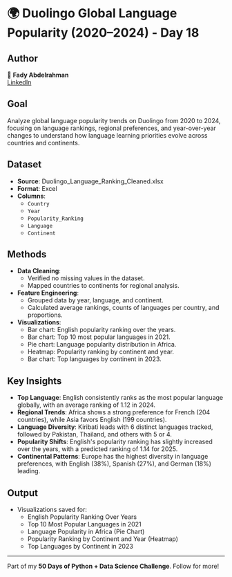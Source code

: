 # 🌍 Duolingo Global Language Popularity (2020–2024) - Day 18  

## Author  
👤 **Fady Abdelrahman**  
[LinkedIn](https://www.linkedin.com/in/fady-abdelrahman-a649a12b6/)  

## Goal  
Analyze global language popularity trends on Duolingo from 2020 to 2024, focusing on language rankings, regional preferences, and year-over-year changes to understand how language learning priorities evolve across countries and continents.  

## Dataset  
- **Source**: Duolingo_Language_Ranking_Cleaned.xlsx  
- **Format**: Excel  
- **Columns**:  
  - `Country`  
  - `Year`  
  - `Popularity_Ranking`  
  - `Language`  
  - `Continent`  

## Methods  
- **Data Cleaning**:  
  - Verified no missing values in the dataset.  
  - Mapped countries to continents for regional analysis.  
- **Feature Engineering**:  
  - Grouped data by year, language, and continent.  
  - Calculated average rankings, counts of languages per country, and proportions.  
- **Visualizations**:  
  - Bar chart: English popularity ranking over the years.  
  - Bar chart: Top 10 most popular languages in 2021.  
  - Pie chart: Language popularity distribution in Africa.  
  - Heatmap: Popularity ranking by continent and year.  
  - Bar chart: Top languages by continent in 2023.  

## Key Insights  
- **Top Language**: English consistently ranks as the most popular language globally, with an average ranking of 1.12 in 2024.  
- **Regional Trends**: Africa shows a strong preference for French (204 countries), while Asia favors English (199 countries).  
- **Language Diversity**: Kiribati leads with 6 distinct languages tracked, followed by Pakistan, Thailand, and others with 5 or 4.  
- **Popularity Shifts**: English's popularity ranking has slightly increased over the years, with a predicted ranking of 1.14 for 2025.  
- **Continental Patterns**: Europe has the highest diversity in language preferences, with English (38%), Spanish (27%), and German (18%) leading.  

## Output  
- Visualizations saved for:  
  - English Popularity Ranking Over Years  
  - Top 10 Most Popular Languages in 2021  
  - Language Popularity in Africa (Pie Chart)  
  - Popularity Ranking by Continent and Year (Heatmap)  
  - Top Languages by Continent in 2023  
---  
Part of my **50 Days of Python + Data Science Challenge**. Follow for more!